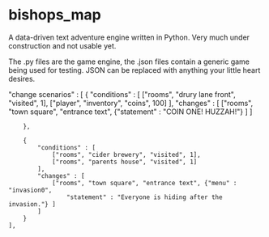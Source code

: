 bishops_map
===========

A data-driven text adventure engine written in Python. Very much under construction and not usable yet.

The .py files are the game engine, the .json files contain a generic game being used for testing. JSON can be replaced with anything your little heart desires.


"change scenarios" : [
        {
            "conditions" : [
                ["rooms", "drury lane front", "visited", 1],
                ["player", "inventory", "coins", 100]
            ],
            "changes" : [
                ["rooms", "town square", "entrance text", {"statement" : "COIN ONE! HUZZAH!"} ]
            ]

        },

        {
            "conditions" : [
                ["rooms", "cider brewery", "visited", 1],
                ["rooms", "parents house", "visited", 1]
            ],
            "changes" : [
                ["rooms", "town square", "entrance text", {"menu" : "invasion0",
                    "statement" : "Everyone is hiding after the invasion."} ]
            ]
        }
    ],